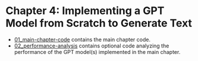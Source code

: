 # Chapter 4: Implementing a GPT Model from Scratch to Generate Text

- [01_main-chapter-code](01_main-chapter-code) contains the main chapter code.
- [02_performance-analysis](02_performance-analysis) contains optional code analyzing the performance of the GPT model(s) implemented in the main chapter.
